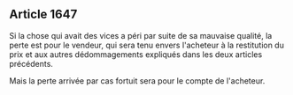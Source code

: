 Article 1647
----
Si la chose qui avait des vices a péri par suite de sa mauvaise qualité, la
perte est pour le vendeur, qui sera tenu envers l'acheteur à la restitution du
prix et aux autres dédommagements expliqués dans les deux articles précédents.

Mais la perte arrivée par cas fortuit sera pour le compte de l'acheteur.

